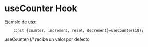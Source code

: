 # useCounter Hook

Ejemplo de uso:
```
    const {counter, increment, reset, decrement}=useCounter(10);
```

useCounter()// recibe un valor por defecto